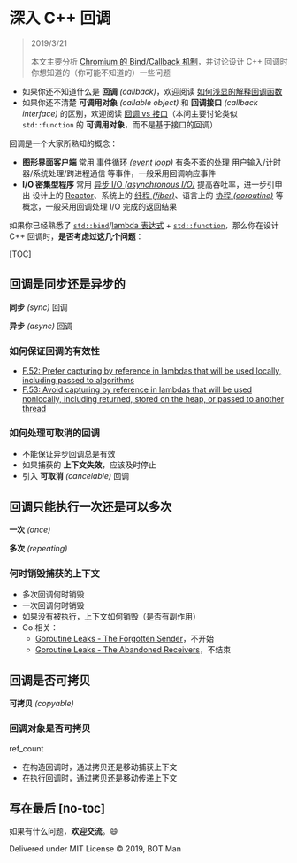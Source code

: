 ﻿# 深入 C++ 回调

> 2019/3/21
> 
> 本文主要分析 [Chromium 的 Bind/Callback 机制](https://github.com/chromium/chromium/blob/master/docs/callback.md)，并讨论设计 C++ 回调时 ~~你想知道的~~（你可能不知道的）一些问题

- 如果你还不知道什么是 **回调** _(callback)_，欢迎阅读 [如何浅显的解释回调函数](../2017/Callback-Explained.md)
- 如果你还不清楚 **可调用对象** _(callable object)_ 和 **回调接口** _(callback interface)_ 的区别，欢迎阅读 [回调 vs 接口](../2017/Callback-vs-Interface.md)（本问主要讨论类似 `std::function` 的 **可调用对象**，而不是基于接口的回调）

回调是一个大家所熟知的概念：

- **图形界面客户端** 常用 [事件循环 _(event loop)_](https://en.wikipedia.org/wiki/Event_loop) 有条不紊的处理 用户输入/计时器/系统处理/跨进程通信 等事件，一般采用回调响应事件
- **I/O 密集型程序** 常用 [异步 I/O _(asynchronous I/O)_](https://en.wikipedia.org/wiki/Asynchronous_I/O) 提高吞吐率，进一步引申出 设计上的 [Reactor](https://en.wikipedia.org/wiki/Reactor_pattern)、系统上的 [纤程 _(fiber)_](https://en.wikipedia.org/wiki/Fiber_%28computer_science%29)、语言上的 [协程 _(coroutine)_](https://en.wikipedia.org/wiki/Coroutine) 等概念，一般采用回调处理 I/O 完成的返回结果

如果你已经熟悉了 [`std::bind`](https://en.cppreference.com/w/cpp/utility/functional/bind)/[lambda 表达式](https://en.cppreference.com/w/cpp/language/lambda) + [`std::function`](https://en.cppreference.com/w/cpp/utility/functional/function)，那么你在设计 C++ 回调时，**是否考虑过这几个问题**：

[TOC]

## 回调是同步还是异步的

**同步** _(sync)_ 回调

**异步** _(async)_ 回调

### 如何保证回调的有效性

- [F.52: Prefer capturing by reference in lambdas that will be used locally, including passed to algorithms](https://isocpp.github.io/CppCoreGuidelines/CppCoreGuidelines#Rf-reference-capture)
- [F.53: Avoid capturing by reference in lambdas that will be used nonlocally, including returned, stored on the heap, or passed to another thread](https://isocpp.github.io/CppCoreGuidelines/CppCoreGuidelines#Rf-value-capture)

### 如何处理可取消的回调

- 不能保证异步回调总是有效
- 如果捕获的 **上下文失效**，应该及时停止
- 引入 **可取消** _(cancelable)_ 回调

## 回调只能执行一次还是可以多次

**一次** _(once)_

**多次** _(repeating)_

### 何时销毁捕获的上下文

- 多次回调何时销毁
- 一次回调何时销毁
- 如果没有被执行，上下文如何销毁（是否有副作用）
- Go 相关：
  - [Goroutine Leaks - The Forgotten Sender](https://www.ardanlabs.com/blog/2018/11/goroutine-leaks-the-forgotten-sender.html)，不开始
  - [Goroutine Leaks - The Abandoned Receivers](https://www.ardanlabs.com/blog/2018/12/goroutine-leaks-the-abandoned-receivers.html)，不结束

## 回调是否可拷贝

**可拷贝** _(copyable)_

### 回调对象是否可拷贝

ref_count

- 在构造回调时，通过拷贝还是移动捕获上下文
- 在执行回调时，通过拷贝还是移动传递上下文

## 写在最后 [no-toc]

如果有什么问题，**欢迎交流**。😄

Delivered under MIT License &copy; 2019, BOT Man
